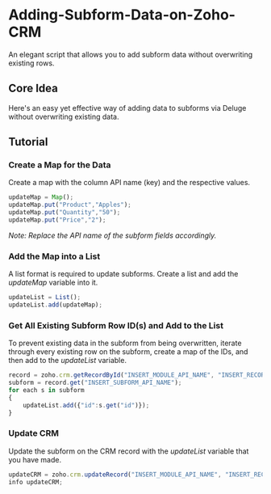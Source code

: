 # Adding-Subform-Data-on-Zoho-CRM
An elegant script that allows you to add subform data without overwriting existing rows.

## Core Idea
Here's an easy yet effective way of adding data to subforms via Deluge without overwriting existing data.

## Tutorial

### Create a Map for the Data
Create a map with the column API name (key) and the respective values. 
```javascript
updateMap = Map();
updateMap.put("Product","Apples");
updateMap.put("Quantity","50");
updateMap.put("Price","2");
```
*Note: Replace the API name of the subform fields accordingly.*

### Add the Map into a List
A list format is required to update subforms. Create a list and add the *updateMap* variable into it.

```javascript
updateList = List();
updateList.add(updateMap);
```

### Get All Existing Subform Row ID(s) and Add to the List
To prevent existing data in the subform from being overwritten, iterate through every existing row on the subform, create a map of the IDs, and then add to the *updateList* variable.
```javascript
record = zoho.crm.getRecordById("INSERT_MODULE_API_NAME", "INSERT_RECORD_ID");
subform = record.get("INSERT_SUBFORM_API_NAME");
for each s in subform
{
	updateList.add({"id":s.get("id")});
}
```

### Update CRM
Update the subform on the CRM record with the *updateList* variable that you have made.
```javascript
updateCRM = zoho.crm.updateRecord("INSERT_MODULE_API_NAME", "INSERT_RECORD_ID" , {"INSERT_SUBFORM_API_NAME" : updateList});
info updateCRM;
```
